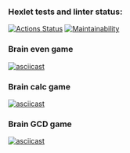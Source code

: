### Hexlet tests and linter status:
[![Actions Status](https://github.com/alistkov/php-project-45/workflows/hexlet-check/badge.svg)](https://github.com/alistkov/php-project-45/actions)
[![Maintainability](https://api.codeclimate.com/v1/badges/6a2c2e64893633e8c544/maintainability)](https://codeclimate.com/github/alistkov/php-project-45/maintainability)

### Brain even game
[![asciicast](https://asciinema.org/a/PeeuQKihh7hO8eKp3rq4VFirP.svg)](https://asciinema.org/a/PeeuQKihh7hO8eKp3rq4VFirP)

### Brain calc game
[![asciicast](https://asciinema.org/a/ue3VA6hTkH1uUw9FKAPumx9Re.svg)](https://asciinema.org/a/ue3VA6hTkH1uUw9FKAPumx9Re)

### Brain GCD game
[![asciicast](https://asciinema.org/a/2POYNo1YvMesdIOYLEj8kWAh5.svg)](https://asciinema.org/a/2POYNo1YvMesdIOYLEj8kWAh5)